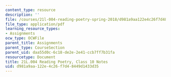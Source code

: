 ```yaml
---
content_type: resource
description: ''
file: /courses/21l-004-reading-poetry-spring-2018/d981a9aa122e4c26f7d48449d1433d35_MIT21L_004S18_class10.pdf
file_type: application/pdf
learning_resource_types:
- Assignments
ocw_type: OCWFile
parent_title: Assignments
parent_type: CourseSection
parent_uid: daa55d0c-6c18-de2e-2e41-ccb7ff7b31fa
resourcetype: Document
title: 21L.004 Reading Poetry, Class 10 Notes
uid: d981a9aa-122e-4c26-f7d4-8449d1433d35
---
```

